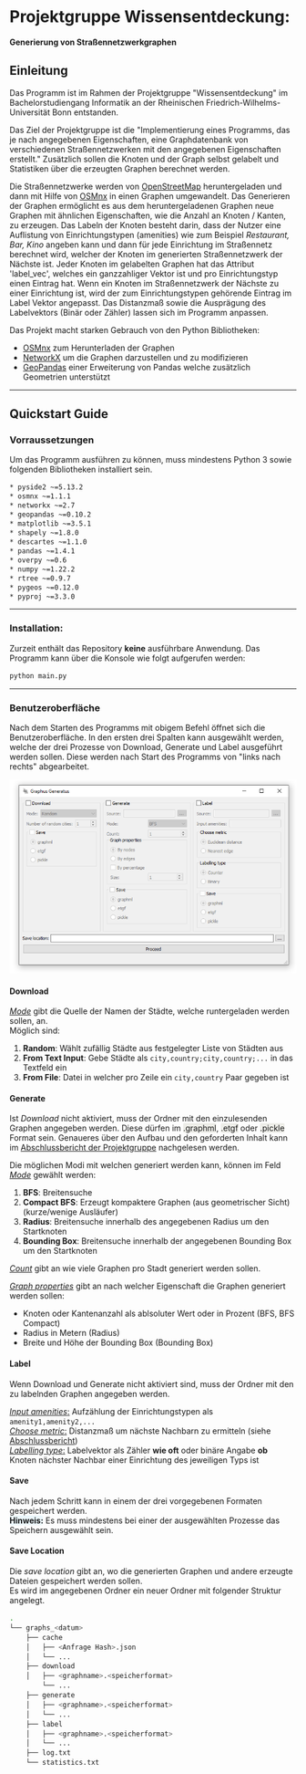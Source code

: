 # Projektgruppe Wissensentdeckung:

**Generierung von Straßennetzwerkgraphen**

## Einleitung
Das Programm ist im Rahmen der Projektgruppe "Wissensentdeckung" im Bachelorstudiengang Informatik
an der Rheinischen Friedrich-Wilhelms-Universität Bonn entstanden.  

Das Ziel der Projektgruppe ist die 
"Implementierung eines Programms, das je nach angegebenen Eigenschaften, eine Graphdatenbank von verschiedenen
Straßennetzwerken mit den angegebenen Eigenschaften erstellt." Zusätzlich sollen die Knoten und der Graph selbst
gelabelt und Statistiken über die erzeugten Graphen berechnet werden.

Die Straßennetzwerke werden von [OpenStreetMap](https://www.openstreetmap.org/) heruntergeladen und dann mit Hilfe
von [OSMnx](https://github.com/gboeing/osmnx) in einen Graphen umgewandelt. Das Generieren der Graphen ermöglicht
es aus dem heruntergeladenen Graphen neue Graphen mit ähnlichen Eigenschaften, wie die Anzahl an Knoten / Kanten,
zu erzeugen. Das Labeln der Knoten besteht darin, dass der Nutzer eine Auflistung von Einrichtungstypen (amenities)
wie zum Beispiel _Restaurant, Bar, Kino_ angeben kann und dann für jede Einrichtung im Straßennetz berechnet wird, welcher
der Knoten im generierten Straßennetzwerk der Nächste ist. Jeder Knoten im gelabelten Graphen hat das Attribut
'label_vec', welches ein ganzzahliger Vektor ist und pro Einrichtungstyp einen Eintrag hat.
Wenn ein Knoten im Straßennetzwerk der Nächste zu einer Einrichtung ist, 
wird der zum Einrichtungstypen gehörende Eintrag im Label Vektor angepasst. Das Distanzmaß sowie die Ausprägung des Labelvektors (Binär oder Zähler) lassen sich im Programm anpassen.

Das Projekt macht starken Gebrauch von den Python Bibliotheken: 
- [OSMnx](https://github.com/gboeing/osmnx) zum Herunterladen der Graphen
- [NetworkX](https://networkx.org/) um die Graphen darzustellen und zu modifizieren
- [GeoPandas](https://geopandas.org/en/stable/) einer Erweiterung von Pandas welche zusätzlich 
    Geometrien unterstützt  
  
  
---  
## **Quickstart Guide**

### **Vorraussetzungen**

Um das Programm ausführen zu können, muss mindestens Python 3 sowie folgenden Bibliotheken installiert sein.
```  
* pyside2 ~=5.13.2
* osmnx ~=1.1.1
* networkx ~=2.7
* geopandas ~=0.10.2
* matplotlib ~=3.5.1
* shapely ~=1.8.0
* descartes ~=1.1.0
* pandas ~=1.4.1
* overpy ~=0.6
* numpy ~=1.22.2
* rtree ~=0.9.7
* pygeos ~=0.12.0
* pyproj ~=3.3.0
```

---
### **Installation**:
Zurzeit enthält das Repository **keine** ausführbare Anwendung. Das Programm kann über die Konsole wie folgt aufgerufen werden:
```bash
python main.py
```
---
### **Benutzeroberfläche**

Nach dem Starten des Programms mit obigem Befehl öffnet sich die Benutzeroberfläche.
In den ersten drei Spalten kann ausgewählt werden, welche der drei Prozesse von
Download, Generate und Label ausgeführt werden sollen. Diese werden nach Start des
Programms von "links nach rechts" abgearbeitet.

![Graphus Generatus GUI](Graphus_Generatus_Gui.png)

#### **Download**

<ins>_Mode_</ins> gibt die Quelle der Namen der Städte, welche runtergeladen werden sollen, an.  
Möglich sind:
1. **Random**: Wählt zufällig Städte aus festgelegter Liste von Städten aus
2. **From Text Input**: Gebe Städte als `city,country;city,country;...` in das Textfeld ein
3. **From File**: Datei in welcher pro Zeile ein  `city,country` Paar gegeben ist  


#### **Generate**
Ist _Download_ nicht aktiviert, muss der Ordner mit den einzulesenden Graphen angegeben werden.
Diese dürfen im 
<span style="background-color: #edede8; border-radius: 2px">.graphml</span>,
<span style="background-color: #edede8; border-radius: 2px">.etgf</span> oder
<span style="background-color: #edede8; border-radius: 2px">.pickle</span> Format sein.
Genaueres über den Aufbau und den geforderten Inhalt kann im [Abschlussbericht der Projektgruppe](Abschlussbericht_Projektgruppe_Maschinelles_Lernen_Thema_4.pdf) nachgelesen werden.  
  
Die möglichen Modi mit welchen generiert werden kann, können im Feld <ins>_Mode_</ins> gewählt werden:
1. **BFS**: Breitensuche
2. **Compact BFS**: Erzeugt kompaktere Graphen (aus geometrischer Sicht) (kurze/wenige Ausläufer)
3. **Radius**: Breitensuche innerhalb des angegebenen Radius um den Startknoten
4. **Bounding Box**: Breitensuche innerhalb der angegebenen Bounding Box um den Startknoten

<ins>_Count_</ins> gibt an wie viele Graphen pro Stadt generiert werden sollen. 

<ins>_Graph properties_</ins>
gibt an nach welcher Eigenschaft die Graphen generiert werden sollen:
* Knoten oder Kantenanzahl als ablsoluter Wert oder in Prozent (BFS, BFS Compact)
* Radius in Metern (Radius)
* Breite und Höhe der Bounding Box (Bounding Box)
  
  
#### **Label**
Wenn Download und Generate nicht aktiviert sind, muss der Ordner mit den zu labelnden Graphen angegeben werden. 


<ins>_Input amenities_:</ins> Aufzählung der Einrichtungstypen als `amenity1,amenity2,...`  
<ins>_Choose metric_:</ins> Distanzmaß um nächste Nachbarn zu ermitteln (siehe [Abschlussbericht](Abschlussbericht_Projektgruppe_Maschinelles_Lernen_Thema_4.pdf))  
<ins>_Labelling type_:</ins> Labelvektor als Zähler **wie oft** oder binäre Angabe **ob** Knoten nächster Nachbar einer
Einrichtung des jeweiligen Typs ist


#### **Save**
Nach jedem Schritt kann in einem der drei vorgegebenen Formaten gespeichert werden.  
**<span style="background-color: #ebf7fc; border-radius: 4px">Hinweis:</span>** Es muss mindestens bei einer der
ausgewählten Prozesse das Speichern ausgewählt sein.

#### **Save Location**
Die _save location_ gibt an, wo die generierten Graphen und andere erzeugte Dateien gespeichert werden sollen.  
Es wird im angegebenen Ordner ein neuer Ordner mit folgender Struktur angelegt.
```bash
.
└── graphs_<datum>
    ├── cache
    │   ├── <Anfrage Hash>.json
    │   └── ...
    ├── download
    │   ├── <graphname>.<speicherformat>
        └── ...
    ├── generate
    │   ├── <graphname>.<speicherformat>
    │   └── ...
    ├── label
    │   ├── <graphname>.<speicherformat>
    │   └── ...
    ├── log.txt
    └── statistics.txt

```